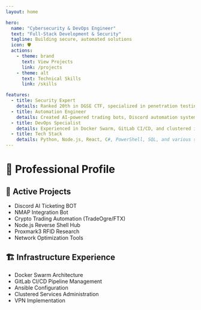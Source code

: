 ```yaml
---
layout: home

hero:
  name: "Cybersecurity & DevOps Engineer"
  text: "Full-Stack Development & Security"
  tagline: Building secure, automated solutions
  icon: 🛡️
  actions:
    - theme: brand
      text: View Projects
      link: /projects
    - theme: alt
      text: Technical Skills
      link: /skills

features:
  - title: Security Expert
    details: Ranked 20th in DGSE CTF, specialized in penetration testing and network security
  - title: Automation Engineer
    details: Created AI-powered trading bots, Discord automation systems, and custom security tools
  - title: DevOps Specialist
    details: Experienced in Docker Swarm, GitLab CI/CD, and clustered infrastructure management
  - title: Tech Stack
    details: Python, Node.js, React, C#, PowerShell, SQL, and various security frameworks
---
```


# 🎌 Professional Profile

## 🚀 Active Projects
- Discord AI Ticketing BOT
- NMAP Integration Bot
- Crypto Trading Automation (TradeOgre/FTX)
- Node.js Reverse Shell Hub
- Proxmark3 RFID Research
- Network Optimization Tools

## 🏗️ Infrastructure Experience
- Docker Swarm Architecture
- GitLab CI/CD Pipeline Management
- Ansible Configuration
- Clustered Services Administration
- VPN Implementation